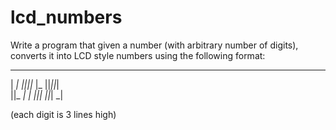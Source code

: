 # lcd_numbers

Write a program that given a number (with arbitrary number of digits), converts it into LCD style numbers using the following format:

   _  _     _  _  _  _  _  
 | _| _||_||_ |_   ||_||_|  
 ||_  _|  | _||_|  ||_| _|  
  
(each digit is 3 lines high)